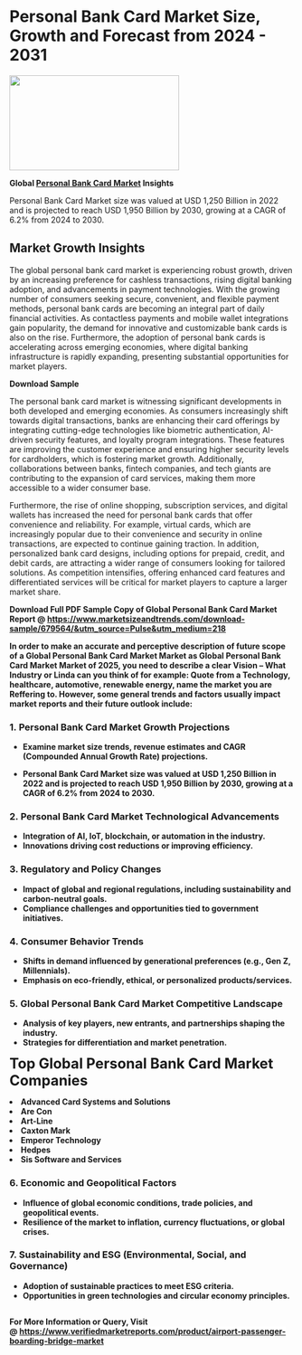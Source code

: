 <H1>Personal Bank Card Market Size, Growth and Forecast from 2024 - 2031</H1><img class="aligncenter size-medium wp-image-584254" src="https://thirdeyenews.in/wp-content/uploads/2024/09/Global-Market-Research-300x168.jpeg" alt="" width="300" height="168" /><p><strong>Global&nbsp;<a href="https://www.marketsizeandtrends.com/download-sample/679564/&amp;utm_source=Pulse&amp;utm_medium=218">Personal Bank Card Market</a> Insights</strong></p><p>Personal Bank Card Market size was valued at USD 1,250 Billion in 2022 and is projected to reach USD 1,950 Billion by 2030, growing at a CAGR of 6.2% from 2024 to 2030.</p><p><h2>Market Growth Insights</h2> <p>The global personal bank card market is experiencing robust growth, driven by an increasing preference for cashless transactions, rising digital banking adoption, and advancements in payment technologies. With the growing number of consumers seeking secure, convenient, and flexible payment methods, personal bank cards are becoming an integral part of daily financial activities. As contactless payments and mobile wallet integrations gain popularity, the demand for innovative and customizable bank cards is also on the rise. Furthermore, the adoption of personal bank cards is accelerating across emerging economies, where digital banking infrastructure is rapidly expanding, presenting substantial opportunities for market players.</p> <p><strong>Download Sample</strong></p> <p>The personal bank card market is witnessing significant developments in both developed and emerging economies. As consumers increasingly shift towards digital transactions, banks are enhancing their card offerings by integrating cutting-edge technologies like biometric authentication, AI-driven security features, and loyalty program integrations. These features are improving the customer experience and ensuring higher security levels for cardholders, which is fostering market growth. Additionally, collaborations between banks, fintech companies, and tech giants are contributing to the expansion of card services, making them more accessible to a wider consumer base.</p> <p>Furthermore, the rise of online shopping, subscription services, and digital wallets has increased the need for personal bank cards that offer convenience and reliability. For example, virtual cards, which are increasingly popular due to their convenience and security in online transactions, are expected to continue gaining traction. In addition, personalized bank card designs, including options for prepaid, credit, and debit cards, are attracting a wider range of consumers looking for tailored solutions. As competition intensifies, offering enhanced card features and differentiated services will be critical for market players to capture a larger market share.</p> <p><strong></p><p><span class=""><strong>Download Full PDF Sample Copy of Global Personal Bank Card Market Report</strong> @ <a href="https://www.marketsizeandtrends.com/download-sample/679564/&amp;utm_source=Pulse&amp;utm_medium=218" target="_blank">https://www.marketsizeandtrends.com/download-sample/679564/&amp;utm_source=Pulse&amp;utm_medium=218</a></span></p><p>In order to make an accurate and perceptive description of future scope of a Global&nbsp;Personal Bank Card Market Market as Global&nbsp;Personal Bank Card Market Market of 2025, you need to describe a clear Vision &ndash; What Industry or Linda can you think of for example: Quote from a Technology, healthcare, automotive, renewable energy, name the market you are Reffering to. However, some general trends and factors usually impact market reports and their future outlook include:</p><h3>1.&nbsp;<strong>Personal Bank Card Market Growth Projections</strong></h3><ul><li>Examine market size trends, revenue estimates and CAGR (Compounded Annual Growth Rate) projections.</li><li><p>Personal Bank Card Market size was valued at USD 1,250 Billion in 2022 and is projected to reach USD 1,950 Billion by 2030, growing at a CAGR of 6.2% from 2024 to 2030.</p></li></ul><h3>2.&nbsp;<strong>Personal Bank Card Market Technological Advancements</strong></h3><ul><li>Integration of AI, IoT, blockchain, or automation in the industry.</li><li>Innovations driving cost reductions or improving efficiency.</li></ul><h3>3.&nbsp;<strong>Regulatory and Policy Changes</strong></h3><ul><li>Impact of global and regional regulations, including sustainability and carbon-neutral goals.</li><li>Compliance challenges and opportunities tied to government initiatives.</li></ul><h3>4.&nbsp;<strong>Consumer Behavior Trends</strong></h3><ul><li>Shifts in demand influenced by generational preferences (e.g., Gen Z, Millennials).</li><li>Emphasis on eco-friendly, ethical, or personalized products/services.</li></ul><h3>5.&nbsp;<strong>Global Personal Bank Card Market Competitive Landscape</strong></h3><ul><li>Analysis of key players, new entrants, and partnerships shaping the industry.</li><li>Strategies for differentiation and market penetration.</li></ul><p data-pm-slice="1 1 []"><span style="color: inherit; font-family: inherit; font-size: 25px;">Top Global Personal Bank Card Market Companies</span></p><div class="" data-test-id=""><p><li>Advanced Card Systems and Solutions</li><li> Are Con</li><li> Art-Line</li><li> Caxton Mark</li><li> Emperor Technology</li><li> Hedpes</li><li> Sis Software and Services</li></p></div><h3>6.&nbsp;<strong>Economic and Geopolitical Factors</strong></h3><ul><li>Influence of global economic conditions, trade policies, and geopolitical events.</li><li>Resilience of the market to inflation, currency fluctuations, or global crises.</li></ul><h3>7.&nbsp;<strong>Sustainability and ESG (Environmental, Social, and Governance)</strong></h3><ul><li>Adoption of sustainable practices to meet ESG criteria.</li><li>Opportunities in green technologies and circular economy principles.</li></ul><h2><strong style="font-size: 14px;">For More Information or Query, Visit @&nbsp;</strong><a style="background-color: #ffffff; font-size: 14px;" href="https://www.marketsizeandtrends.com/report/personal-bank-card-market/" target="_blank">https://www.verifiedmarketreports.com/product/airport-passenger-boarding-bridge-market</a></h2>

